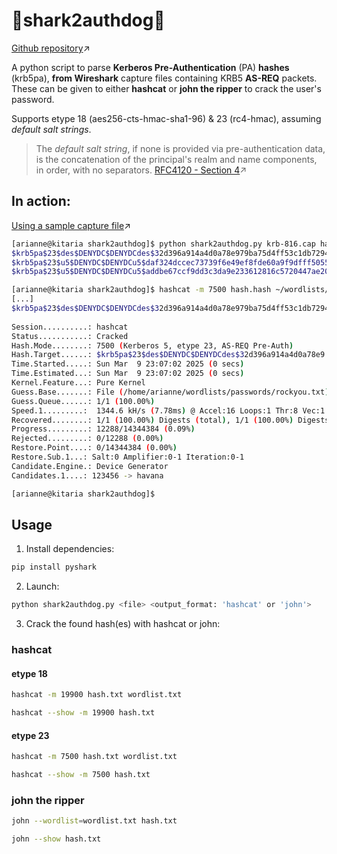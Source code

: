 # 🦈shark2authdog🌭

[Github repository](https://github.com/ariannelafraise/kerberos-hash-parser)↗

A python script to parse **Kerberos Pre-Authentication** (PA) **hashes** (krb5pa), **from Wireshark** capture files containing KRB5 **AS-REQ** packets. These can be given to either **hashcat** or **john the ripper** to crack the user's password.

Supports etype 18 (aes256-cts-hmac-sha1-96) & 23 (rc4-hmac), assuming *default salt strings*.

>The *default salt string*, if none is provided via pre-authentication data, is the concatenation of the principal's realm and name components, in order, with no separators.
[RFC4120 - Section 4](https://datatracker.ietf.org/doc/html/rfc4120#section-4)↗
## In action:

[Using a sample capture file](https://wiki.wireshark.org/SampleCaptures#kerberos-and-keytab-file-for-decryption)↗
```bash
[arianne@kitaria shark2authdog]$ python shark2authdog.py krb-816.cap hashcat
$krb5pa$23$des$DENYDC$DENYDCdes$32d396a914a4d0a78e979ba75d4ff53c1db7294141760fee05e434c12ecf8d5b9aa5839e09a2244893aff5f384f79c37883f154a
$krb5pa$23$u5$DENYDC$DENYDCu5$daf324dccec73739f6e49ef8fde60a9f9dfff50551ff5a7e969c6e395f18b842fb17c3b503df3025ab5a9dfc3031e893c4002008
$krb5pa$23$u5$DENYDC$DENYDCu5$addbe67ccf9dd3c3da9e233612816c5720447ae202cfe7a84a719e1ef70b93bcef49786f71319a93d60531fcb443f7e96039f540

[arianne@kitaria shark2authdog]$ hashcat -m 7500 hash.hash ~/wordlists/passwords/rockyou.txt
[...]
$krb5pa$23$des$DENYDC$DENYDCdes$32d396a914a4d0a78e979ba75d4ff53c1db7294141760fee05e434c12ecf8d5b9aa5839e09a2244893aff5f384f79c37883f154a:123
                                                          
Session..........: hashcat
Status...........: Cracked
Hash.Mode........: 7500 (Kerberos 5, etype 23, AS-REQ Pre-Auth)
Hash.Target......: $krb5pa$23$des$DENYDC$DENYDCdes$32d396a914a4d0a78e9...3f154a
Time.Started.....: Sun Mar  9 23:07:02 2025 (0 secs)
Time.Estimated...: Sun Mar  9 23:07:02 2025 (0 secs)
Kernel.Feature...: Pure Kernel
Guess.Base.......: File (/home/arianne/wordlists/passwords/rockyou.txt)
Guess.Queue......: 1/1 (100.00%)
Speed.1.........:  1344.6 kH/s (7.78ms) @ Accel:16 Loops:1 Thr:8 Vec:1
Recovered........: 1/1 (100.00%) Digests (total), 1/1 (100.00%) Digests (new)
Progress.........: 12288/14344384 (0.09%)
Rejected.........: 0/12288 (0.00%)
Restore.Point....: 0/14344384 (0.00%)
Restore.Sub.1...: Salt:0 Amplifier:0-1 Iteration:0-1
Candidate.Engine.: Device Generator
Candidates.1....: 123456 -> havana

[arianne@kitaria shark2authdog]$
```
## Usage

1. Install dependencies:
```bash
pip install pyshark
```
2. Launch:
```bash
python shark2authdog.py <file> <output_format: 'hashcat' or 'john'>
```
3. Crack the found hash(es) with hashcat or john:

### hashcat
#### etype 18
```bash
hashcat -m 19900 hash.txt wordlist.txt
```

```bash
hashcat --show -m 19900 hash.txt
```
#### etype 23
```bash
hashcat -m 7500 hash.txt wordlist.txt
```

```bash
hashcat --show -m 7500 hash.txt
```

### john the ripper
```bash
john --wordlist=wordlist.txt hash.txt
```
```bash
john --show hash.txt
```
